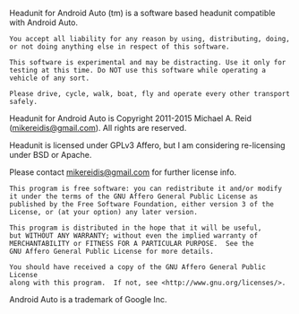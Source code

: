 
Headunit for Android Auto (tm) is a software based headunit compatible with Android Auto.

    You accept all liability for any reason by using, distributing, doing, or not doing anything else in respect of this software.

    This software is experimental and may be distracting. Use it only for testing at this time. Do NOT use this software while operating a vehicle of any sort.

    Please drive, cycle, walk, boat, fly and operate every other transport safely.


Headunit for Android Auto is Copyright 2011-2015 Michael A. Reid (mikereidis@gmail.com). All rights are reserved.

Headunit is licensed under GPLv3 Affero, but I am considering re-licensing under BSD or Apache.

Please contact mikereidis@gmail.com for further license info.

    This program is free software: you can redistribute it and/or modify
    it under the terms of the GNU Affero General Public License as
    published by the Free Software Foundation, either version 3 of the
    License, or (at your option) any later version.

    This program is distributed in the hope that it will be useful,
    but WITHOUT ANY WARRANTY; without even the implied warranty of
    MERCHANTABILITY or FITNESS FOR A PARTICULAR PURPOSE.  See the
    GNU Affero General Public License for more details.

    You should have received a copy of the GNU Affero General Public License
    along with this program.  If not, see <http://www.gnu.org/licenses/>.


Android Auto is a trademark of Google Inc.
